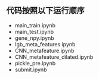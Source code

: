 ## 代码按照以下运行顺序
* main_train.ipynb
* main_test.ipynb
* gene_npy.ipynb
* lgb_meta_features.ipynb
* CNN_metafeature.ipynb
* CNN_metafeature_dilated.ipynb
* pickle_pre.ipynb
* submit.ipynb